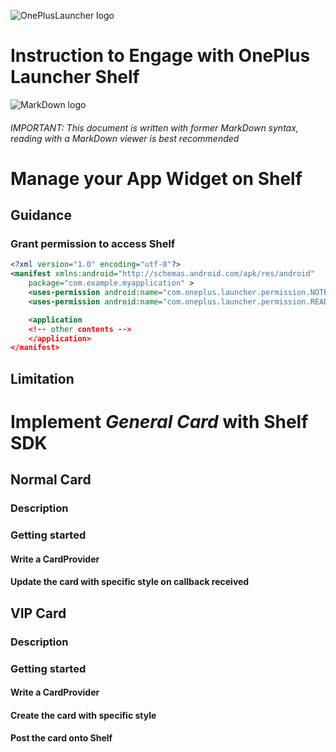 ![OnePlusLauncher logo](https://lh3.googleusercontent.com/b-40YX8xbQsPxOVsPWchsaNRv5cJBqvF0jVGNHBsllUTURVQ8EGmCVsMy1RadIpXuekg=s240)

Instruction to Engage with OnePlus Launcher Shelf
=============================
![MarkDown logo](https://upload.wikimedia.org/wikipedia/commons/thumb/4/48/Markdown-mark.svg/64px-Markdown-mark.svg.png)
###### IMPORTANT: This document is written with former MarkDown syntax, reading with a MarkDown viewer is best recommended

# Manage your App Widget on Shelf
Guidance
--------
### Grant permission to access Shelf
```xml
<?xml version="1.0" encoding="utf-8"?>
<manifest xmlns:android="http://schemas.android.com/apk/res/android"
    package="com.example.myapplication" >
    <uses-permission android:name="com.oneplus.launcher.permission.NOTE" />
    <uses-permission android:name="com.oneplus.launcher.permission.READ_SETTINGS" />

    <application
    <!-- other contents -->
    </application>
</manifest>
```
## Limitation

# Implement *General Card* with Shelf SDK
Normal Card
-----------
### Description
### Getting started
#### Write a CardProvider
#### Update the card with specific style on callback received

VIP Card
--------
### Description
### Getting started
#### Write a CardProvider
#### Create the card with specific style
#### Post the card onto Shelf
